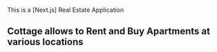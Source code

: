 This is a [Next.js] Real Estate Application
## Cottage allows to Rent and Buy Apartments at various locations

## 
